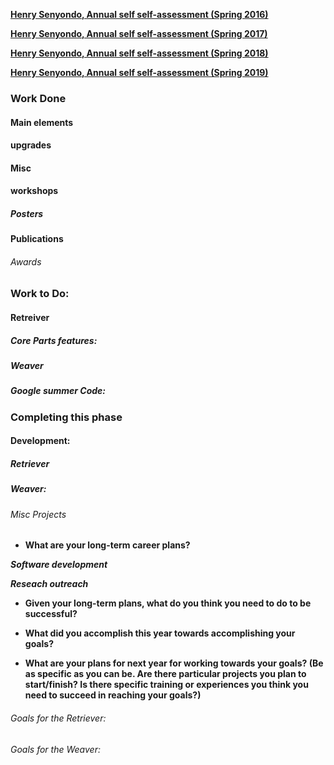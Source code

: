 
[__Henry Senyondo, Annual self self-assessment (Spring 2016)__](https://github.com/henrykironde/weclab/blob/master/2016.md)

[__Henry Senyondo, Annual self self-assessment (Spring 2017)__](https://github.com/henrykironde/weclab/blob/master/2017.md)

[__Henry Senyondo, Annual self self-assessment (Spring 2018)__](https://github.com/henrykironde/weclab/blob/master/2018.md)

[__Henry Senyondo, Annual self self-assessment (Spring 2019)__](https://github.com/henrykironde/weclab/blob/master/2019.md)


### Work Done
 
#### Main elements
    
#### upgrades
    
#### Misc


#### workshops


##### Posters

#### Publications


###### Awards


### Work to Do:

#### Retreiver


##### Core Parts features:


##### Weaver

    
##### Google summer Code:

### Completing this phase

#### Development:


##### Retriever

##### Weaver:


###### Misc Projects


* __What are your long-term career plans?__

**_Software development_**

**_Reseach outreach_**


* __Given your long-term plans, what do you think you need to do to be successful?__

* __What did you accomplish this year towards accomplishing your goals?__


* __What are your plans for next year for working towards your goals? (Be as specific as you can be. Are there particular projects you plan to start/finish? Is there specific training or experiences you think you need to succeed in reaching your goals?)__


###### Goals for the Retriever:

###### Goals for the Weaver:

